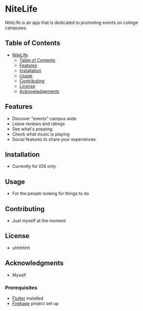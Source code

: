 # NiteLife

NiteLife is an app that is dedicated to promoting events on college campuses. 

## Table of Contents

- [NiteLife](#nitelife)
  - [Table of Contents](#table-of-contents)
  - [Features](#features)
  - [Installation](#installation)
  - [Usage](#usage)
  - [Contributing](#contributing)
  - [License](#license)
  - [Acknowledgements](#acknowledgements)

## Features

- Discover "events" campus wide
- Leave reviews and ratings
- See what's popping
- Check what music is playing
- Social features to share your experiences

## Installation

- Currently for IOS only

## Usage

- For the people looking for things to do

## Contributing

- Just myself at the moment

## License

- uhhhhhh

## Acknowledgments

- Myself


### Prerequisites

- [Flutter](https://flutter.dev/docs/get-started/install) installed
- [Firebase](https://firebase.google.com/) project set up
